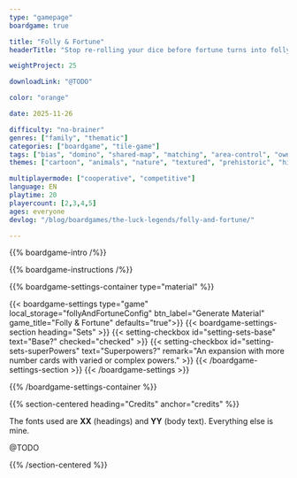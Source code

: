 ```yaml
---
type: "gamepage"
boardgame: true

title: "Folly & Fortune"
headerTitle: "Stop re-rolling your dice before fortune turns into folly ... if you can resist the temptation for larger attacks."

weightProject: 25

downloadLink: "@TODO"

color: "orange"

date: 2025-11-26

difficulty: "no-brainer"
genres: ["family", "thematic"]
categories: ["boardgame", "tile-game"]
tags: ["bias", "domino", "shared-map", "matching", "area-control", "ownership", "textless", "turn-based", "high-score"]
themes: ["cartoon", "animals", "nature", "textured", "prehistoric", "history"]

multiplayermode: ["cooperative", "competitive"]
language: EN
playtime: 20
playercount: [2,3,4,5]
ages: everyone
devlog: "/blog/boardgames/the-luck-legends/folly-and-fortune/"

---
```


{{% boardgame-intro /%}}

{{% boardgame-instructions /%}}

{{% boardgame-settings-container type="material" %}}

{{< boardgame-settings type="game" local_storage="follyAndFortuneConfig" btn_label="Generate Material" game_title="Folly & Fortune" defaults="true">}}
  {{< boardgame-settings-section heading="Sets" >}}
    {{< setting-checkbox id="setting-sets-base" text="Base?" checked="checked" >}}
    {{< setting-checkbox id="setting-sets-superPowers" text="Superpowers?" remark="An expansion with more number cards with varied or complex powers." >}}
  {{< /boardgame-settings-section >}}
{{< /boardgame-settings >}}

{{% /boardgame-settings-container %}}

{{% section-centered heading="Credits" anchor="credits" %}}

The fonts used are **XX** (headings) and **YY** (body text). Everything else is mine.

@TODO

{{% /section-centered %}}